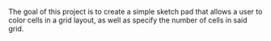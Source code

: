 The goal of this project is to create a simple sketch pad that allows a user to color cells in a grid layout, as well as specify the number of cells in said grid. 